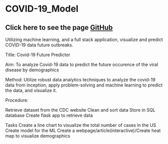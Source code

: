 # COVID-19_Model
## Click here to see the page [GitHub](https://ph1-618o.github.io/COVID-19_Model/templates/index.html)
Utilizing machine learning, and a full stack application, visualize and predict COVID-19 data future outbreaks.

Title:  Covid-19 Future Predictor

Aim: To analyze Covid-19 data to predict the future occurence of the viral disease by demographics

Method: Utilize robust data analytics techniques to analyze the covid-19 data from inception, apply problem-solving and machine learning to predict the data, and visualize it. 

Procedure:

Retrieve dataset from the CDC website
Clean and sort data
Store in SQL database
Create flask app to retrieve data

Tasks
Create a line chart to visualize the total number of cases in the US
Create model for the ML
Create a webpage/article(interactive)/Create heat map to visualize demographics
